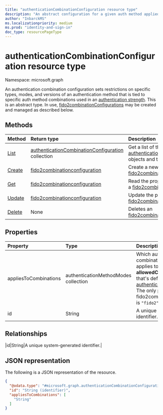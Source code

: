 ```yaml
---
title: "authenticationCombinationConfiguration resource type"
description: "An abstract configuration for a given auth method applied to certain combinations. "
author: "InbarckMS"
ms.localizationpriority: medium
ms.prod: "identity-and-sign-in"
doc_type: resourcePageType
---
```


# authenticationCombinationConfiguration resource type

Namespace: microsoft.graph

An authentication combination configuration sets restrictions on specific types, modes, and versions of an authentication method that is tied to specific auth method combinations used in an [authentication strength](authenticationstrengths-overview.md).
This is an abstract type. In use, [fido2combinationConfigurations](fido2combinationconfiguration.md) may be created and managed as described below. 

## Methods
|Method|Return type|Description|
|:---|:---|:---|
|[List](../api/authenticationstrengthpolicy-list-combinationconfigurations.md)|[authenticationCombinationConfiguration](../resources/authenticationcombinationconfiguration.md) collection|Get a list of the [authenticationCombinationConfiguration](../resources/authenticationcombinationconfiguration.md) objects and their properties.|
|[Create](../api/authenticationstrengthpolicy-post-combinationconfigurations.md)|[fido2combinationconfiguration](../resources/fido2combinationconfiguration.md)|Create a new [fido2combinationconfiguration](../resources/fido2combinationconfiguration.md) object.|
|[Get](../api/authenticationcombinationconfiguration-get.md)|[fido2combinationconfiguration](../resources/fido2combinationconfiguration.md)|Read the properties and relationships of a [fido2combinationconfiguration](../resources/fido2combinationconfiguration.md) object.|
|[Update](../api/authenticationcombinationconfiguration-update.md)|[fido2combinationconfiguration](../resources/fido2combinationconfiguration.md)|Update the properties of a [fido2combinationconfiguration](../resources/fido2combinationconfiguration.md) object.|
|[Delete](../api/authenticationstrengthpolicy-delete-combinationconfigurations.md)|None|Deletes an [fido2combinationconfiguration](../resources/fido2combinationconfiguration.md) object.|

## Properties
|Property|Type|Description|
|:---|:---|:---|
|appliesToCombinations|authenticationMethodModes collection|Which authentication method combinations this configuration applies to. Must be an **allowedCombinations** object that's defined for the [authenticationStrengthPolicy](../resources/authenticationstrengthpolicy.md). The only possible value for fido2combinationConfigurations is `"fido2"`.|
|id|String|A unique system-generated identifier.|

## Relationships
|id|String|A unique system-generated identifier.|
## JSON representation
The following is a JSON representation of the resource.
<!-- {
  "blockType": "resource",
  "keyProperty": "id",
  "@odata.type": "microsoft.graph.authenticationCombinationConfiguration",
  "openType": false
}
-->
``` json
{
  "@odata.type": "#microsoft.graph.authenticationCombinationConfiguration",
  "id": "String (identifier)",
  "appliesToCombinations": [
    "String"
  ]
}
```

